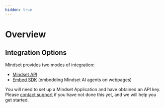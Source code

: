 ```yaml
---
hidden: true
---
```


# Overview

## Integration Options

Mindset provides two modes of integration:

* [Mindset API](embed-sdk/)&#x20;
* [Embed SDK](embed-sdk/) (embedding Mindset AI agents on webpages)



You will need to set up a Mindset Application and have obtained an API key. Please [contact support](../support/contacting-support.md) if you have not done this yet, and we will help you get started.
